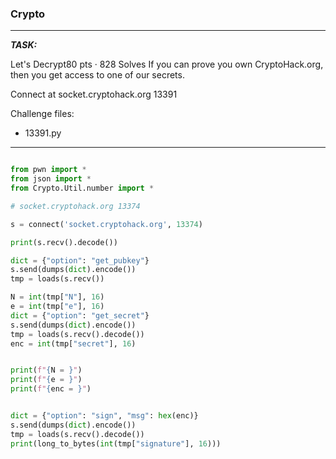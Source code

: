 ### Crypto

---

**_TASK:_**

Let's Decrypt80 pts · 828 Solves
If you can prove you own CryptoHack.org, then you get access to one of our secrets.

Connect at socket.cryptohack.org 13391

Challenge files:
  - 13391.py

---


```py

from pwn import *
from json import *
from Crypto.Util.number import *

# socket.cryptohack.org 13374

s = connect('socket.cryptohack.org', 13374)

print(s.recv().decode())

dict = {"option": "get_pubkey"}
s.send(dumps(dict).encode())
tmp = loads(s.recv())

N = int(tmp["N"], 16)
e = int(tmp["e"], 16)
dict = {"option": "get_secret"}
s.send(dumps(dict).encode())
tmp = loads(s.recv().decode())
enc = int(tmp["secret"], 16)


print(f"{N = }")
print(f"{e = }")
print(f"{enc = }")


dict = {"option": "sign", "msg": hex(enc)}
s.send(dumps(dict).encode())
tmp = loads(s.recv().decode())
print(long_to_bytes(int(tmp["signature"], 16)))


```
